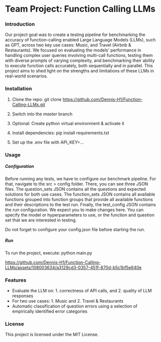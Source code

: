 # Team Project: Function Calling LLMs

### Introduction

Our project goal was to create a testing pipeline for benchmarking the accuracy of function-calling enabled Large Language Models (LLMs), such as GPT, across two key use cases: Music, and Travel (Airbnb & Restaurants). We focused on evaluating the models' performance in handling complex user queries involving multi-call functions, testing them with diverse prompts of varying complexity, and benchmarking their ability to execute function calls accurately, both sequentially and in parallel. This project aims to shed light on the strengths and limitations of these LLMs in real-world scenarios.

### Installation

1. Clone the repo: git clone https://github.com/Dennis-H1/Function-Calling-LLMs.git

2. Switch into the _master_ branch

3. Optional: Create python virtual environment & activate it

4. Install dependencies: pip install requirements.txt

5. Set up the .env file with API_KEY=...

### Usage

##### Configuration

Before running any tests, we have to configure our benchmark pipeline. For that, navigate to the src > config folder.
There, you can see three JSON files. The question_sets JSON contains all the questions and expected solutions for both use cases.
The function_sets JSON contains all available functions grouped into function groups that provide all available functions and their descriptions to the test run.
Finally, the test_config JSON contains the run configuration. We expect you to make changes here. You can specify the model or hyperparameters to use, or
the function and question set that we are interested in testing.

Do not forget to configure your config.json file before starting the run.

##### Run

To run the project, execute: python main.py

https://github.com/Dennis-H1/Function-Calling-LLMs/assets/108003634/a3129cd3-0357-451f-870d-b5c1bf5e640e

### Features

- Evaluate the LLM on: 1. correctness of API calls, and 2. quality of LLM responses
- For two use cases: 1. Music and 2. Travel & Restaurants
- Automatic classification of question errors using a selection of empirically identified error categories

### License

This project is licensed under the MIT License.

